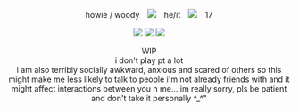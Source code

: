 <div align="center">
  <p>howie / woody　<img src="https://64.media.tumblr.com/0e35561eaa5430185ff902feda91d361/2426dc16ad852f86-9f/s75x75_c1/b858a2bda9667a6566cf735957b3b157fcba811f.webp">　he/it　<img src="https://64.media.tumblr.com/058c67d65c6bae75368f77f5e15caff6/af50dc9a96827644-b4/s75x75_c1/c816cb6adf09bc72e664515ad763a7f7e73c7acb.gifv">　17</p>
  <p><img src="https://64.media.tumblr.com/0a34d674f423120f844dbd8538b78172/b1a413bd901573a8-e0/s100x200/448af55fe5a0b943d5e9d326deb97b569b1d2c21.pnj"> <img src="https://64.media.tumblr.com/7b8c1e8303d0342889e52f03f39da832/5bde89fb1ffcd1fc-53/s100x200/7518ce8c2eb99428d9cb47f4897678bfed1c4f95.gifv"> <img src="https://64.media.tumblr.com/2fbee26e6b54b931aa46f9151887ea47/2be3d7b7e3b8925d-96/s100x200/3983322ad62a43739c1fb758dbda7ecdf02932fc.pnj"></p>
  <p>WIP<br>i don't play pt a lot<br>i am also terribly socially awkward, anxious and scared of others so this might make me less likely to talk to people i'm not already friends with and it might affect interactions between you n me... im really sorry, pls be patient and don't take it personally ^_^"</p>
</div>
